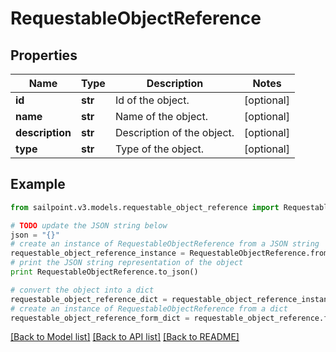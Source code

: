 # RequestableObjectReference


## Properties

Name | Type | Description | Notes
------------ | ------------- | ------------- | -------------
**id** | **str** | Id of the object. | [optional] 
**name** | **str** | Name of the object. | [optional] 
**description** | **str** | Description of the object. | [optional] 
**type** | **str** | Type of the object. | [optional] 

## Example

```python
from sailpoint.v3.models.requestable_object_reference import RequestableObjectReference

# TODO update the JSON string below
json = "{}"
# create an instance of RequestableObjectReference from a JSON string
requestable_object_reference_instance = RequestableObjectReference.from_json(json)
# print the JSON string representation of the object
print RequestableObjectReference.to_json()

# convert the object into a dict
requestable_object_reference_dict = requestable_object_reference_instance.to_dict()
# create an instance of RequestableObjectReference from a dict
requestable_object_reference_form_dict = requestable_object_reference.from_dict(requestable_object_reference_dict)
```
[[Back to Model list]](../README.md#documentation-for-models) [[Back to API list]](../README.md#documentation-for-api-endpoints) [[Back to README]](../README.md)


